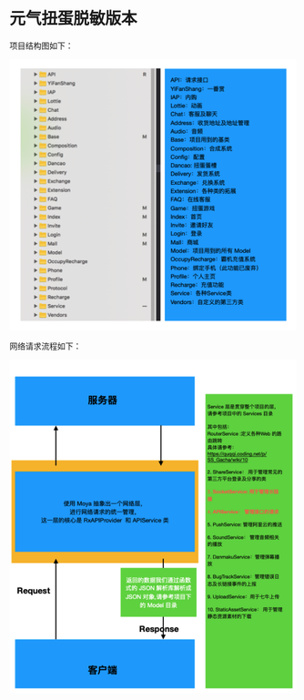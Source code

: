 # 元气扭蛋脱敏版本


项目结构图如下：

![项目结构图](https://github.com/dahuanghuang/Gashaponmachines-Interview/blob/main/image1.jpg)

网络请求流程如下：

![网络请求流程](https://github.com/dahuanghuang/Gashaponmachines-Interview/blob/main/image2.jpg)


